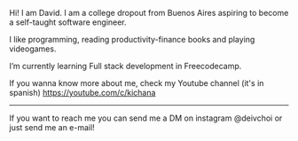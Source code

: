 Hi! I am David. I am a college dropout from Buenos Aires aspiring to become a self-taught software engineer.

I like programming, reading productivity-finance books and playing videogames.

I’m currently learning Full stack development in Freecodecamp.

If you wanna know more about me, check my Youtube channel (it's in spanish) 
https://youtube.com/c/kichana

<hr>

If you want to reach me you can send me a DM on instagram @deivchoi or just send me an e-mail!

<!---
choidavid4/choidavid4 is a ✨ special ✨ repository because its `README.md` (this file) appears on your GitHub profile.
You can click the Preview link to take a look at your changes.
--->

